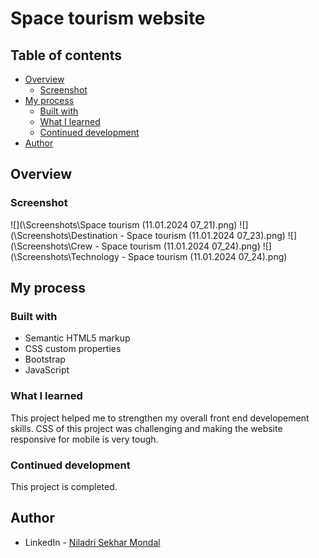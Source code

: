 # Space tourism website


## Table of contents

- [Overview](#overview)
  - [Screenshot](#screenshot)
- [My process](#my-process)
  - [Built with](#built-with)
  - [What I learned](#what-i-learned)
  - [Continued development](#continued-development)
- [Author](#author)

## Overview

### Screenshot

![](\Screenshots\Space tourism (11.01.2024 07_21).png)
![](\Screenshots\Destination - Space tourism (11.01.2024 07_23).png)
![](\Screenshots\Crew - Space tourism (11.01.2024 07_24).png)
![](\Screenshots\Technology - Space tourism (11.01.2024 07_24).png)


## My process

### Built with

- Semantic HTML5 markup
- CSS custom properties
- Bootstrap
- JavaScript


### What I learned

This project helped me to strengthen my overall front end developement skills. CSS of this project was challenging and making the website responsive for mobile is very tough.

### Continued development

This project is completed.

## Author

- LinkedIn - [Niladri Sekhar Mondal](https://www.linkedin.com/in/niladri-sekhar-mondal-118b0a204/)
